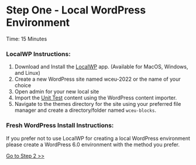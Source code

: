 # Step One - Local WordPress Environment

Time: 15 Minutes

### LocalWP Instructions:

1. Download and Install the [LocalWP](https://localwp.com/) app. (Available for MacOS, Windows, and Linux)
2. Create a new WordPress site named wceu-2022 or the name of your choice
3. Open admin for your new local site
4. Import the [Unit Test](https://raw.githubusercontent.com/WPTT/theme-unit-test/master/themeunittestdata.wordpress.xml) content using the WordPress content importer.
5. Navigate to the themes directory for the site using your preferred file manager and create a directory/folder named `wceu-blocks`.

### Fresh WordPress Install Instructions:
If you prefer not to use LocalWP for creating a local WordPress environment please create a WordPress 6.0 environment with the method you prefer.

[Go to Step 2 >>](./step-2/README.md)